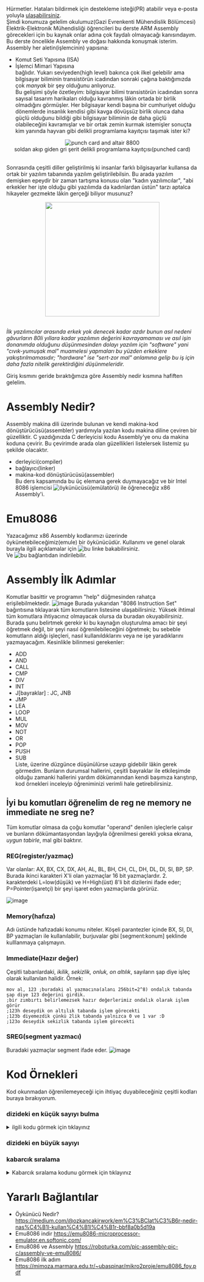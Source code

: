 Hürmetler. Hataları bildirmek için destekleme isteği(PR) atabilir veya e-posta yoluyla <a href="mailto:alpkut55@gmail.com">ulaşabilirsiniz</a>.<br/>
Şimdi konumuza gelelim okulumuz(Gazi Evrenkenti Mühendislik Bölümcesi) Elektrik-Elektronik Mühendisliği öğrencileri bu derste ARM Assembly görecekleri için bu kaynak onlar adına çok faydalı olmayacağı kanısındayım.
Bu derste öncelikle Assembly ve doğası hakkında konuşmak isterim. Assembly her aletin(işlemcinin) yapısına:
- Komut Seti Yapısına (ISA)
- İşlemci Mimari Yapısına<br/>
bağlıdır. Yukarı seviyeden(high level) bakınca çok ilkel gelebilir ama bilgisayar biliminin transistörün icadından sonraki çağına baktığımızda çok *manyak* bir şey olduğunu anlıyoruz.<br>
Bu gelişimi şöyle özetleyim: bilgisayar bilimi transistörün icadından sonra sayısal tasarım harikaları olduğu kavranmış lâkin ortada bir birlik olmadığını görmüşler. Her bilgisayar kendi başına bir cumhuriyet olduğu dönemlerde insanlık kendisi gibi kavga dövüşsüz birlik olunca daha güçlü olduğunu bildiği gibi bilgisayar biliminin de daha güçlü olabileceğini kavramışlar ve bir ortak zemin kurmak istemişler sonuçta kim yanında hayvan gibi delikli programlama kayıtçısı taşımak ister ki?<br>
<div style="margin-left:auto,margin-right: auto" align="center"><img src="https://i.ytimg.com/vi/wALFrUd6Ttw/hqdefault.jpg" alt="punch card and altair 8800"><br/>soldan akıp giden gri şerit delikli programlama kayıtçısı(punched card)<img/></div><br/>

Sonrasında çeşitli diller geliştirilmiş ki insanlar farklı bilgisayarlar kullansa da ortak bir yazılım tabanında yazılım geliştirilebilsin. Bu arada yazılım demişken epeydir bir zaman tartışma konusu olan "kadın yazılımcılar", "abi erkekler her işte olduğu gibi yazılımda da kadınlardan üstün" tarzı aptalca hikayeler gezmekte lâkin gerçeği biliyor musunuz?<br/>

<div style="margin-left:auto,margin-right: auto" align="center"><img width="300" src="https://media1.tenor.com/images/0d0077a13fff517c97916da3ccb27ec8/tenor.gif?itemid=17051074"/></div></br>

_İlk yazılımcılar arasında erkek yok denecek kadar azdır bunun  asıl nedeni gâvurların 80li yıllara kadar yazılımın değerini kavrayamaması ve asıl işin donanımda olduğunu düşünmesinden dolayı yazılım için "software" yani "cıvık-yumuşak mal" muamelesi yapmaları bu yüzden erkeklere yakıştırılmamasıdır; "hardware" ise "sert-zor mal" anlamına gelip bu iş için daha fazla nitelik gerektirdiğini düşünmeleridir._</br>

Giriş kısmını geride bıraktığımıza göre Assembly nedir kısmına hafiften gelelim.

# Assembly Nedir?
Assembly makina dili üzerinde bulunan ve kendi makina-kod dönüştürücüsü(assembler) yardımıyla yazılan kodu makina diline çeviren bir güzelliktir. C yazdığınızda C derleyicisi kodu Assembly'ye onu da makina koduna çevirir. Bu çevirimde arada olan güzellikleri listelersek listemiz şu şekilde olacaktır.
- derleyici(compiler)
- bağlayıcı(linker) 
- makina-kod dönüştürücüsü(assembler)<br/>
Bu ders kapsamında bu üç elemana gerek duymayacağız ve bir Intel 8086 işlemcisi ![öykünücüsü(emülatörü)](https://medium.com/@ozkancakirwork/em%C3%BClat%C3%B6r-nedir-nas%C4%B1l-kullan%C4%B1l%C4%B1r-bbf8a0b5d19a) ile öğreneceğiz x86 Assembly'i.

# Emu8086
Yazacağımız x86 Assembly kodlarımızı üzerinde öykünetebileceğimiz(emule) bir öykünücüdür. Kullanımı ve genel olarak burayla ilgili açıklamalar için ![bu linke](https://roboturka.com/pic-assembly-pic-c/assembly-ve-emu8086/) bakabilirsiniz.</br>
Ve ![bu bağlantı](https://emu8086-microprocessor-emulator.en.softonic.com/)dan indirilebilir.

# Assembly İlk Adımlar
Komutlar basittir ve programın "help" düğmesinden rahatça erişilebilmektedir.
![image](https://user-images.githubusercontent.com/44534126/113336434-16312e80-932f-11eb-96c6-66de733c2bb8.png)
Burada yukarıdan "8086 Instruction Set" bağıntısına tıklayarak tüm komutların listesine ulaşabilirsiniz.
Yüksek ihtimal tüm komutlara ihtiyacınız olmayacak olursa da buradan okuyabilirsiniz.
Burada şunu belirtmek gerekir ki bu kaynağın oluşturulma amacı bir şeyi öğretmek değil, bir şeyi nasıl öğrenilebileceğini öğretmek; bu sebeble komutların aldığı işleçleri, nasıl kullanıldıklarını veya ne işe yaradıklarını yazmayacağım.
Kesinlikle bilinmesi gerekenler:
- ADD
- AND
- CALL
- CMP
- DIV
- INT
- J[bayraklar] : JC, JNB
- JMP
- LEA
- LOOP
- MUL
- MOV
- NOT
- OR
- POP
- PUSH
- SUB
<br/>Liste, üzerine düzgünce düşünülürse uzayıp gidebilir lâkin gerek görmedim. Bunların durumsal hallerini, çeşitli bayraklar ile etkileşimde olduğu zamanki hallerini yardım dökümanından kendi başımıza karıştırıp, kod örnekleri inceleyip öğreniminizi verimli hale getirebilirsiniz.

## İyi bu komutları öğrenelim de reg ne memory ne immediate ne sreg ne?
Tüm komutlar olmasa da çoğu komutlar "operand" denilen işleçlerle çalışır ve bunların dökümantasyondan layığıyla öğrenilmesi gerekli yoksa ekrana, _uygun tabirle_, mal gibi baktırır. 

### REG(register/yazmaç) 
Var olanlar: AX, BX, CX, DX, AH, AL, BL, BH, CH, CL, DH, DL, DI, SI, BP, SP.
Burada ikinci karakteri X'li olan yazmaçlar 16 bit yazmaçlardır. 2. karakterdeki L=low(düşük) ve H=High(üst) 8'li bit dizilerini ifade eder; P=Pointer(işaretçi) bir şeyi işaret eden yazmaçlarda görürüz.

![image](https://user-images.githubusercontent.com/44534126/113339744-9e193780-9333-11eb-9d17-dbb3fd69ee22.png)

### Memory(hafıza)
Adı üstünde hafızadaki konumu niteler. Köşeli parantezler içinde  BX, SI, DI, BP yazmaçları ile kullanılabilir, burjuvalar gibi [segment:konum] şeklinde kulllanmaya çalışmayın.  

### Immediate(Hazır değer)
Çeşitli tabanlardaki, _ikilik, sekizlik, onluk, on altılık_, sayıların şap diye işleç olarak kullanılan halidir.
Örnek:
```assembly
mov al, 123 ;buradaki al yazmacına(alanı 256bit=2^8) ondalık tabanda şap diye 123 değerini girdik.
;bir zımbırtı belirlemezsek hazır değerlerimiz ondalık olarak işlem görür
;123h deseydik on altılık tabanda işlem görecekti
;123b diyemezdik çünkü 2lik tabanda yalnızca 0 ve 1 var :D
;123o deseydik sekizlik tabanda işlem görecekti
```
### SREG(segment yazmacı)
Buradaki yazmaçlar segment ifade eder.
![image](https://user-images.githubusercontent.com/44534126/113344836-48945900-933a-11eb-83a7-e5874600bcc6.png)


# Kod Örnekleri
Kod okunmadan öğrenilemeyeceği için ihtiyaç duyabileceğiniz çeşitli kodları buraya bırakıyorum.

### dizideki en küçük sayıyı bulma
<details><summary>ilgili kodu görmek için tıklayınız</summary>
<p> 
          
```assembly 
org 100h
lea bx, data        ; datanin bellege yerlestirilmeye baslandigi adres
mov si, 0           ; incelecek indisi tutan zımbırtı
mov cx, 5           ; loop kontrolu için cx'e değer ataması gerekmektedir
mov al, [bx]        ;  
enkucukbul:
    mov dl, [bx+si]
    cmp al, dl
    jg kucukdegistir
    inc si
    loop enkucukbul
    jmp bulundu
kucukdegistir:
    mov al, 0
    mov al, dl
    inc si
    loop enkucukbul
bulundu:
    ret
data db 12, 20, 10, 14, 5
    end       
```
</p>
</details>          
          
          
          
### dizideki en büyük sayıyı

### kabarcık sıralama
<details><summary>Kabarcık sıralama kodunu görmek için tıklayınız</summary>
<p>
Buyrunuz

```assembly
org 100h ; programı başlatmak için
lea bx, dizi ; dizi adlı değişkenin ilk elemanının adresini bx'e atadık
mov si, 0 ; indexleri gezmek için si yazmacını kullandık
mov cx, 0 ; burada loop kullanmak istemediğim için cx = 0 ataması gerçekleştirdim,
          ; peki loop kullansaydım buraya ihtiyaç var mıydı?
          ; yoksa varsa gene 0 mı olması gerekirdi?
          
karsilastir: ; okunabilirliği arttırmak ve oradan oraya zıplamak için etiket(label)li çalıştık
    mov al, [bx+si]     ; al = dizi[i] buradaki si=i
    inc si              ; i++
    mov dl, [bx+si]     ; dl = dizi[++i]
    cmp al, dl          ; al-dl ? Bayraklara düşecek sonuçlar
    jg  degistir        ; "Jump Greater" ilk işleç daha büyükse atla anlamına gelir: (ZF = 0) ve (SF = OF) 
    jmp bakiver         ; eğer ilk işleç daha büyük değilse "bakiver" etiketine atlanacak
    
degistir:               ; değerleri değiştiriyoruz
    dec si              ; si yazmacındaki değer 1 azalacak
    mov [bx+si], dl     
    inc si
    mov [bx+si], al
    jmp bakiver
    
bakiver:
    mov ax, 4           ; son indexi olan 4
    cmp ax, si          ; si yazmacındaki değer index kontrolu için
    jg karsilastir      ; index kontrolu
    inc cx              ; her tur sonu cx yazmacındaki değer kaçıncı turda olunduğunun kontrolu için
    mov si, cx          ; her tur sonu bir sonraki tur değerinden çizgisel taramaya devam ediyor
    cmp cx, 4           ; son turu olan 4'ü kontrol ediyor 
    jg bitir
    
bitir:
    ret
    
dizi db 1,3,2,5,4       ; byte dizisi - buradaki db ifadesi "DefineByte" anlamına gelmektedir. 
end
```
</p>
</details>


# Yararlı Bağlantılar
- Öykünücü Nedir? https://medium.com/@ozkancakirwork/em%C3%BClat%C3%B6r-nedir-nas%C4%B1l-kullan%C4%B1l%C4%B1r-bbf8a0b5d19a
- Emu8086 indir https://emu8086-microprocessor-emulator.en.softonic.com/
- Emu8086 ve Assembly https://roboturka.com/pic-assembly-pic-c/assembly-ve-emu8086/
- Emu8086 ilk adım https://mimoza.marmara.edu.tr/~ubaspinar/mikro2proje/emu8086_foy.pdf

